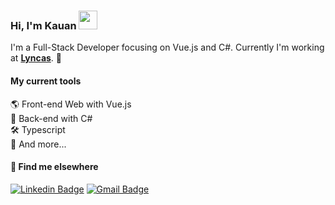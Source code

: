### Hi, I'm Kauan <img src="https://media.giphy.com/media/hvRJCLFzcasrR4ia7z/giphy.gif" width="30" >

I'm a Full-Stack Developer focusing on Vue.js and C#. Currently I'm working at <strong>[Lyncas](https://lyncas.net/)</strong>. 🚀

#### My current tools 

<!-- 📲 Front-end Mobile with React Native <br> -->
🌎 Front-end Web with Vue.js <br>
📡 Back-end with C# <br>
🛠️ Typescript  
🧰 And more...  

#### 💬 Find me elsewhere

[![Linkedin Badge](https://img.shields.io/badge/-Linkedin-blue?style=flat-square&logo=Linkedin&logoColor=white&link=https://www.linkedin.com/in/kauanhindlmayer/)](https://www.linkedin.com/in/kauanhindlmayer/) 
[![Gmail Badge](https://img.shields.io/badge/-kauanhindlmayer07@gmail.com-c14438?style=flat-square&logo=Gmail&logoColor=white&link=mailto:kauanhindlmayer07@gmail.com)](mailto:kauanhindlmayer07@gmail.com)
